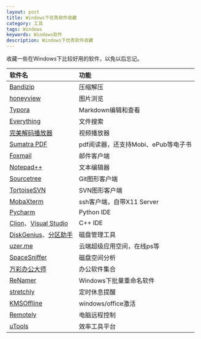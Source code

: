 ```yaml
---
layout: post
title: Windows下优秀软件收藏
category: 工具
tags: Windows
keywords: Windows软件
description: Windows下优秀软件收藏
---
```


收藏一些在Windows下比较好用的软件，以免以后忘记。

| 软件名                                                       | 功能                                |
| :----------------------------------------------------------- | :---------------------------------- |
| [Bandizip](https://cn.bandisoft.com/bandizip/)               | 压缩解压                            |
| [honeyview](https://cn.bandisoft.com/honeyview/)             | 图片浏览                            |
| [Typora ](https://www.typora.io/)                            | Markdown编辑和查看                  |
| [Everything](https://www.voidtools.com/zh-cn/)               | 文件搜索                            |
| [完美解码播放器](http://jm.wmzhe.com/)                       | 视频播放器                          |
| [Sumatra PDF](https://www.sumatrapdfreader.org/free-pdf-reader.html) | pdf阅读器，还支持Mobi、ePub等电子书 |
| [Foxmail](https://www.foxmail.com/)                          | 邮件客户端                          |
| [Notepad++](https://notepad-plus-plus.org/)                  | 文本编辑器                          |
| [Sourcetree](https://www.sourcetreeapp.com/)                 | Git图形客户端                       |
| [TortoiseSVN](https://tortoisesvn.net/index.zh.html)         | SVN图形客户端                       |
| [MobaXterm](https://mobaxterm.mobatek.net/)                  | ssh客户端，自带X11 Server           |
| [Pycharm](https://www.jetbrains.com/pycharm/)                | Python IDE                          |
| [Clion](https://www.jetbrains.com/clion/)、[Visual Studio](https://visualstudio.microsoft.com/) | C++ IDE                             |
| [DiskGenius](http://www.diskgenius.cn/)、[分区助手](https://www.disktool.cn/) | 磁盘管理工具                        |
| [uzer.me](https://uzer.me/)                                  | 云端超级应用空间，在线ps等          |
| [SpaceSniffer](http://www.uderzo.it/main_products/space_sniffer/) | 磁盘空间分析                        |
| [万彩办公大师](http://www.wofficebox.com/)                   | 办公软件集合                        |
| [ReNamer](http://www.den4b.com/products/renamer)             | Windows下批量重命名软件             |
| [stretchly](https://github.com/hovancik/stretchly/releases)                | 定时休息提醒                          |
| [KMSOffline](https://free.appnee.com/kmsoffline/)                | windows/office激活                          |
| [Remotely](https://remotely.one/)                | 电脑远程控制                          |
| [uTools](https://www.u.tools/)                | 效率工具平台                          |

